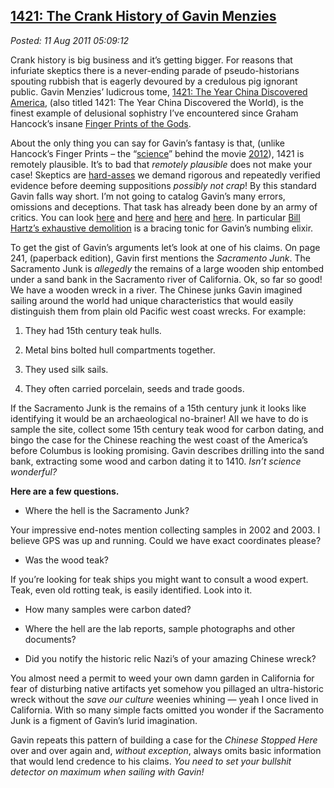  
[1421: The Crank History of Gavin Menzies](https://bakerjd99.wordpress.com/2011/08/11/1421-the-crank-history-of-gavin-menzies/)
------------------------------------------------------------------------------------------------------------------------------

*Posted: 11 Aug 2011 05:09:12*

Crank history is big business and it’s getting bigger. For reasons that
infuriate skeptics there is a never-ending parade of pseudo-historians
spouting rubbish that is eagerly devoured by a credulous pig ignorant
public. Gavin Menzies’ ludicrous tome, [1421: The Year China Discovered
America](https://www.1421exposed.com/html/1421\_and\_all\_that\_junk.html),
(also titled 1421: The Year China Discovered the World), is the finest
example of delusional sophistry I’ve encountered since Graham Hancock’s
insane [Finger Prints of the
Gods](https://www.csicop.org/si/show/tracing\_graham\_hancockrsquos\_shifting\_cataclysm/).

About the only thing you can say for Gavin’s fantasy is that, (unlike
Hancock’s Finger Prints – the
“[science](https://en.wikipedia.org/wiki/Fingerprints\_of\_the\_Gods)”
behind the movie
[2012](https://blog.moviefone.com/2011/01/03/nasa-names-most-realistic-and-unrealistic-sci-fi-films-of-all-ti/)),
1421 is remotely plausible. It’s to bad that *remotely plausible* does
not make your case! Skeptics are
[hard-asses](https://bakerjd99.wordpress.com/2009/10/29/hard-ass-skeptic-rules/)
we demand rigorous and repeatedly verified evidence before deeming
suppositions *possibly not crap*! By this standard Gavin falls way
short. I’m not going to catalog Gavin’s many errors, omissions and
deceptions. That task has already been done by an army of critics. You
can look
[here](https://www.csicop.org/sb/show/zheng\_he\_in\_the\_americas\_and\_other\_unlikely\_tales\_of\_exploration\_and\_discov/)
and
[here](https://docs.google.com/viewer?url=https://www.e-perimetron.org/Vol\_2\_4/Wade.pdf\&pli=1)
and [here](https://www.asianreviewofbooks.com/new/?revID=201) and
[here](https://badarchaeology.wordpress.com/tag/gavin-menzies/). In
particular [Bill Hartz’s exhaustive
demolition](https://www.dightonrock.com/gavinsfantalyland.htm) is a
bracing tonic for Gavin’s numbing elixir.

To get the gist of Gavin’s arguments let’s look at one of his claims. On
page 241, (paperback edition), Gavin first mentions the *Sacramento
Junk*. The Sacramento Junk is *allegedly* the remains of a large wooden
ship entombed under a sand bank in the Sacramento river of California.
Ok, so far so good! We have a wooden wreck in a river. The Chinese junks
Gavin imagined sailing around the world had unique characteristics that
would easily distinguish them from plain old Pacific west coast wrecks.
For example:

1.  They had 15th century teak hulls.

2.  Metal bins bolted hull compartments together.

3.  They used silk sails.

4.  They often carried porcelain, seeds and trade goods.

If the Sacramento Junk is the remains of a 15th century junk it looks
like identifying it would be an archaeological no-brainer! All we have
to do is sample the site, collect some 15th century teak wood for carbon
dating, and bingo the case for the Chinese reaching the west coast of
the America’s before Columbus is looking promising. Gavin describes
drilling into the sand bank, extracting some wood and carbon dating it
to 1410. *Isn’t science wonderful?*

**Here are a few questions.**

-   Where the hell is the Sacramento Junk?

Your impressive end-notes mention collecting samples in 2002 and 2003. I
believe GPS was up and running. Could we have exact coordinates please?

-   Was the wood teak?

If you’re looking for teak ships you might want to consult a wood
expert. Teak, even old rotting teak, is easily identified. Look into it.

-   How many samples were carbon dated?

-   Where the hell are the lab reports, sample photographs and other
    documents?

-   Did you notify the historic relic Nazi’s of your amazing Chinese
    wreck?

You almost need a permit to weed your own damn garden in California for
fear of disturbing native artifacts yet somehow you pillaged an
ultra-historic wreck without the *save our culture* weenies whining —
yeah I once lived in California. With so many simple facts omitted you
wonder if the Sacramento Junk is a figment of Gavin’s lurid imagination.

Gavin repeats this pattern of building a case for the *Chinese Stopped
Here* over and over again and, *without exception*, always omits basic
information that would lend credence to his claims. *You need to set
your bullshit detector on maximum when sailing with Gavin!*

